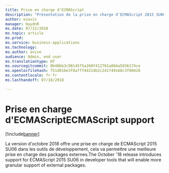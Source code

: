 ```yaml
---
title: Prise en charge d'ECMAScript
description: "Présentation de la prise en charge d'ECMAScript 2015 SU06 dans les outils de développement"
author: ezaviv
manager: HaydnR
ms.date: 07/22/2018
ms.topic: article
ms.prod: 
ms.service: business-applications
ms.technology: 
ms.author: avive
audience: Admin, end user
ms.translationtype: HT
ms.sourcegitcommit: 0b40bb3c98145f5a260f412701a884a5936174ce
ms.openlocfilehash: f51d81be3f8a7ff44214b2c241749168c3f00428
ms.contentlocale: fr-fr
ms.lasthandoff: 07/18/2018

---
```

# <a name="ecmascript-support"></a><span data-ttu-id="ad965-103">Prise en charge d'ECMAScript</span><span class="sxs-lookup"><span data-stu-id="ad965-103">ECMAScript support</span></span>

[!include[banner](../../../includes/banner.md)]

<span data-ttu-id="ad965-104">La version d'octobre 2018 offre une prise en charge de ECMAScript 2015 SU06 dans les outils de développement, cela va permettre une meilleure prise en charge des packages externes.</span><span class="sxs-lookup"><span data-stu-id="ad965-104">The October '18 release introduces support for ECMAScript 2015 SU06 in developer tools that will enable more granular support of external packages.</span></span>

